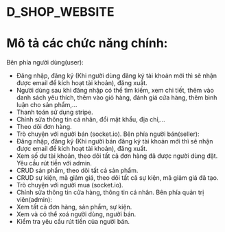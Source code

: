 # D_SHOP_WEBSITE

# Mô tả các chức năng chính:
Bên phía người dùng(user):
- Đăng nhập, đăng ký (Khi người dùng đăng ký tài khoản mới thì sẽ nhận được email để kích hoạt tài khoản), đăng xuất.
- Người dùng sau khi đăng nhập có thể tìm kiếm, xem chi tiết, thêm vào danh sách yêu thích, thêm vào giỏ hàng, đánh giá
cửa hàng, thêm bình luận cho sản phẩm,...
- Thanh toán sử dụng stripe.
- Chỉnh sửa thông tin cá nhân, đổi mật khẩu, địa chỉ,...
- Theo dõi đơn hàng.
- Trò chuyện với người bán (socket.io).
Bên phía người bán(seller):
- Đăng nhập, đăng ký (Khi người bán đăng ký tài khoản mới thì sẽ nhận được email để kích hoạt tài khoản), đăng xuất.
- Xem số dư tài khoản, theo dõi tất cả đơn hàng đã được người dùng đặt. Yêu cầu rút tiền với admin.
- CRUD sản phẩm, theo dõi tất cả sản phẩm.
- CRUD sự kiện, mã giảm giá, theo dõi tất cả sự kiện, mã giảm giá đã tạo.
- Trò chuyện với người mua (socket.io).
- Chỉnh sửa thông tin cửa hàng, thông tin cá nhân.
Bên phía quản trị viên(admin):
- Xem tất cả đơn hàng, sản phẩm, sự kiện.
- Xem và có thể xoá người dùng, người bán.
- Kiểm tra yêu cầu rút tiền của người bán.
